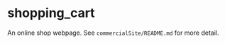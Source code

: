 <!-- @format -->

# shopping_cart

An online shop webpage. See `commercialSite/README.md` for more detail.
